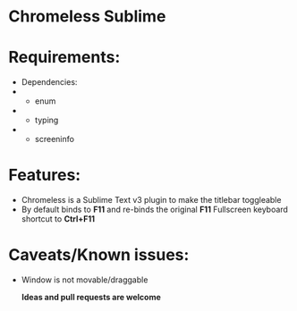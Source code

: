 # Chromeless Sublime


# Requirements:

* Dependencies:
* * enum
* * typing
* * screeninfo

# Features:
* Chromeless is a Sublime Text v3 plugin to make the titlebar toggleable
* By default binds to **F11** and re-binds the original **F11** Fullscreen keyboard shortcut to **Ctrl+F11**

# Caveats/Known issues:
* Window is not movable/draggable


	**Ideas and pull requests are welcome**


